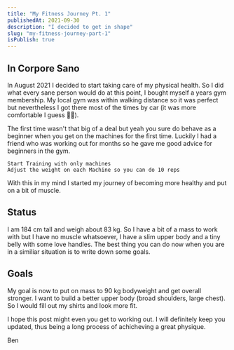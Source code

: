 ```yaml
---
title: "My Fitness Journey Pt. 1"
publishedAt: 2021-09-30
description: "I decided to get in shape"
slug: "my-fitness-journey-part-1"
isPublish: true
---
```


## In Corpore Sano

In August 2021 I decided to start taking care of my physical health. So I did what every sane person would do at this point, I bought myself a years gym membership. My local gym was within walking distance so it was perfect but nevertheless I got there most of the times by car (it was more comfortable I guess 🤷‍♂️). 

The first time wasn't that big of a deal but yeah you sure do behave as a beginner when you get on the machines for the first time. Luckily I had a friend who was working out for months so he gave me good advice for beginners in the gym.

```
Start Training with only machines
Adjust the weight on each Machine so you can do 10 reps 
```
With this in my mind I started my journey of becoming more healthy and put on a bit of muscle.

## Status

I am 184 cm tall and weigh about 83 kg. So I have a bit of a mass to work with but I have no muscle whatsoever, I have a slim upper body and a tiny belly with some love handles. The best thing you can do now when you are in a similiar situation is to write down some goals.

## Goals

My goal is now to put on mass to 90 kg bodyweight and get overall stronger. I want to build a better upper body (broad shoulders, large chest). So I would fill out my shirts and look more fit.


I hope this post might even you get to working out. I will definitely keep you updated, thus being a long process of achicheving a great physique.

Ben

